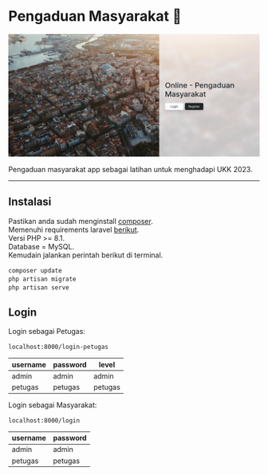 # Pengaduan Masyarakat 📍

![pengaduan](./public/pengaduan.png)

Pengaduan masyarakat app sebagai latihan untuk menghadapi UKK 2023.

---

## Instalasi

Pastikan anda sudah menginstall [composer](https://getcomposer.org/doc/00-intro.md).  
Memenuhi requirements laravel [berikut](https://laravel.com/docs/10.x/deployment#server-requirements).  
Versi PHP >= 8.1.  
Database = MySQL.  
Kemudain jalankan perintah berikut di terminal.

```bash
composer update
php artisan migrate
php artisan serve
```

## Login

Login sebagai Petugas:

```bash
localhost:8000/login-petugas
```

| username | password | level   |
| -------- | -------- | ------- |
| admin    | admin    | admin   |
| petugas  | petugas  | petugas |

Login sebagai Masyarakat:

```bash
localhost:8000/login
```

| username | password |
| -------- | -------- |
| admin    | admin    |
| petugas  | petugas  |
